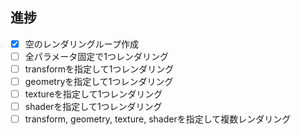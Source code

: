## 進捗

- [x] 空のレンダリングループ作成
- [ ] 全パラメータ固定で1つレンダリング
- [ ] transformを指定して1つレンダリング
- [ ] geometryを指定して1つレンダリング
- [ ] textureを指定して1つレンダリング
- [ ] shaderを指定して1つレンダリング
- [ ] transform, geometry, texture, shaderを指定して複数レンダリング
